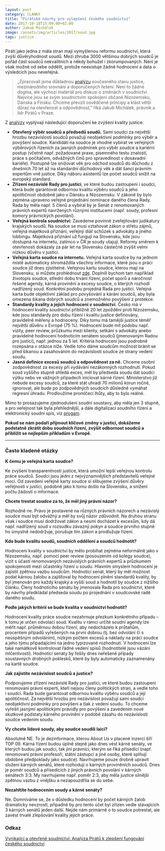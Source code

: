 ```yaml
---
layout: post
category: CLANKY
title: "Pirátské návrhy pro vylepšení českého soudnictví"
date: 2017-10-18T15:09:00+02:00
author: Jakub Michálek
image: /assets/img/articles/2017/soud.jpg
tags: justice
---
```


Piráti jako jedna z mála stran mají vymyšlenou reformu soudnictví, která zvýší důvěryhodnost soudů. Mezi zhruba 3000 většinou dobrých soudců je pořád část soudců nekvalitních a někdy bohužel i zkorumpovaných. Není je však možné od sebe oddělit, protože neexistuje žádné hodnocení a data o výsledcích jsou neveřejná.

> „Zpracovali jsme důkladnou [analýzu][analyza] současného stavu justice, mezinárodního srovnání a doporučených řešení. Není to žádné dogma, ale výchozí materiál pro diskusi o změnách v soudnictví. Nejvíce jsou se svým soudnictvím spokojeni občané Nizozemsku, Dánska a Finsku. Chceme převzít osvědčené principy a klást větší důraz na otevřenost a odpovědnost,” říká Jakub Michálek, právník a lídr Pirátů v Praze. 

Z [analýzy][analyza] vyplývají následující doporučení ke zvýšení kvality justice:

* **Otevřený výběr soudců a předsedů soudů.** Sami soudci za největší hrozbu nezávislosti soudců považují neobjektivní podmínky pro výběr a povýšení soudce. Kandidáti na soudce je vhodné vybírat ve veřejných výběrových řízeních za jasných podmínek pro výběr soudce a kariérní postup (včetně např. požadované praxe, písemného testu znalostí, práce s počítačem, odvážných činů pro spravedlnost v dosavadní kariéře). Postupně lze snižovat věk pro odchod soudců do důchodu z dnešních 70 let až na standardní důchodový věk a dát šanci právním expertům vně justice. Díky náboru asistentů lze počet soudců snížit na evropský standard. 
* **Zřízení nezávislé Rady pro justici**, ve které budou zastoupeni i soudci, která bude garantovat odbornou kvalitu výběru soudců a jeho apolitičnost obdobně jako v Dánsku a Nizozemsku. V zákoně by bylo zejména upraveno veřejné projednání nominace daného člena Rady. Rada by měla např. 5 členů a vybíral by je Senát z renomovaných právních expertů navržených různými institucemi (např. soudy, profesní komory právnických povolání). 
* **Veřejná kontrola soudnictví:** Zavedeme povinné zveřejňování judikatury krajských soudů. Na soudce se musí vztahovat zákon o střetu zájmů, veřejná majetková přiznání, veřejný diář schůzek s advokáty a jiného lobbingu. Majetková přiznání už fungují na Slovensku, kde jsou dostupná na internetu, zatímco v ČR je soudy utajují. Reformy směrem k otevřenosti dokázaly za pár let na Slovensku částečně zvýšit velmi nízkou důvěru v justici.
* **Veřejná karta soudce na internetu.** Veřejná karta soudce by na jednom místě automaticky shromáždila všechny informace, které jsou o práci soudce již dnes zjistitelné. Veřejnou kartu soudce, kterou mají na Slovensku, si můžete prohlédnout [zde](https://www.justice.gov.sk/rsvs/ukazhtm.aspx?DocId=D3CD84FD-7096-44D1-BB43-0F2C002C9450&z=z3). Doplnili bychom tam například  životopis soudce, střední dobu trvání řízení, počet sporů a náročnost řešené agendy, kárná provinění a excesy soudce, o kterých rozhodl nadřízený soud. Konkrétní podobu projedná Rada pro justici. Veřejná karta bude objektivní základ pro povyšování a kárání soudců, aby byla omezena šikana dobrých soudců a znemožněno povýšení z protekce. 
* **Standardy kvality a jejich hodnocení v soudnictví.** Česko má v hodnocení kvality soudnictví přibližně 20 let zpoždění proti Nizozemsku, kde jsou standardy pro dobu řízení i kvalitu justice definovány, pravidelně měřeny a hodnoceny. Díky tomu má tamější justice téměř největší důvěru v Evropě (75 %). Hodnocení bude mít podobu např. vizity, peer review, průzkumu mezi klienty, setkání s advokáty anebo pravidelné hodnocení hodnotícím senátem soudců (jmenovaným Radou pro justici), např. jednou za 5 let. Kritéria hodnocení jsou podrobně rozepsána v otázce níže. Vedle toho dáme soudcům možnost bránit se před šikanou a zasahováním do nezávislosti soudce ze strany vedení soudu.
* **Jasná definice excesů soudců a odpovědnost za ně.** Chceme osobní zodpovědnost za excesy při vydávání nezákonných rozhodnutí. Pokud soud vyššího stupně shledá exces, měl by předseda soudu dát soudci výtku nebo ve vážných případech iniciovat kárné řízení. Ministerstvo již nebude excesy soudců, za které stát uhradí 70 milionů korun ročně, ignorovat, ale bude po zodpovědných soudcích důsledně vymáhat regresní úhradu. Prodloužíme promlčecí lhůty, aby to bylo reálné. 

Mimo to prosazujeme zjednodušení soudní soustavy, aby měla jen 3 stupně, a pro veřejnost tak byla přehlednější, a dále digitalizaci soudního řízení a elektronický soudní spis, viz [progam](https://www.pirati.cz/program/psp2017/spravedlnost/). 

**Pokud se nám podaří přijmout klíčové změny v justici, dokážeme podstatně zkrátit dobu soudních řízení, zvýšit odbornost soudců a přiblížit se nejlepším příkladům v Evropě.**

----

### Často kladené otázky

**K čemu je veřejná karta soudce?**

Ke zvýšení transparentnosti justice, která umožní lepší veřejnou kontrolu práce soudců. Soudci jsou jedni z nejvýznamnějších představitelů veřejné moci. Od zavedení veřejné karty soudce si slibujeme zvýšení důvěry veřejnosti v justici, podobně jako k tomu došlo na Slovensku, a snížení počtu žádostí o informace. 

**Chcete trestat soudce za to, že měl jiný právní názor?**

Rozhodně ne. Právo je postavené na různých právních názorech a nezávislý soudce musí být odvážný a měl by svůj názor zdůvodnit. Na druhou stranu však i soudce musí dodržovat zákon a nesmí docházet k excesům, kdy dá např. nadřízený soud v rozsudku závazný pokyn a soudce prvního stupně ho úmyslně nedodržuje, porušuje tím zákon a prodlužuje řízení.

**Kdo bude kvalitu soudů, soudních oddělení a soudců hodnotit?**

Hodnocení kvality v soudnictví by mělo probíhat zejména neformálně jako v Nizozemsku, např. pomocí peer review (posouzením od kolegy soudce), vizit s účastí renomovaných nezávislých právních expertů a průzkumem spokojenosti mezi účastníky řízení u soudu. Hlavním smyslem hodnocení je zajistit zpětnou vazbu soudcům. Hodnotící senát, který by měl možnost podat kárnou žalobu a zajišťoval by hodnocení plnění standardů kvality, by byl jmenován pro každý krajský a vyšší soud a hodnotil by soudce z nižšího článku. Členy hodnotícího senátu by jmenovala  Rada pro soudnictví, které by návrhy předkládal předseda soudu po projednání v soudcovské radě daného soudu. 

**Podle jakých kritérií se bude kvalita v soudnictví hodnotit?**

Hodnocení kvality práce soudce nezahrnuje přezkum konkrétního případu – k tomu je určen odvolací soud. Kvalitu v rámci určité soudní agendy lze měřit např. průměrnou dobou řízení, aby nedocházelo k průtahům, procentem případů vyřešených na první dobrou (tj. bez odvolání či s neúspěšným odvoláním), nízkým počtem excesů a náklady na práci soudce a jeho týmu připadajícími na jedno typizované rozhodnutí. V hodnocení lze také namátkově kontrolovat řádné vedení spisů (hodnotitelé jsou vázáni mlčenlivostí). Hodnotící senáty by řešily dnes neřešené případy soustavných drobných poklesků, které by byly automaticky zaznamenány na kartě soudce. 

**Jak zajistíte nezávislost soudců a justice?**

Podporujeme zřízení nezávislé Rady pro justici, ve které budou zastoupeni renomovaní právní experti, kteří nejsou členy politických stran, a vedle toho i soudci. Rada bude garantovat odbornou kvalitu výběru soudců a její apolitičnost. Za největší hrozbu pro nezávislost považují sami soudci neobjektivní podmínky pro povýšení a tlak z vedení soudu. To chceme vyřešit jasnými apolitickými pravidly pro povýšení a zavedením nové skutkové podstaty kárného provinění v podobě zásahu do nezávislosti soudce vedením soudu.

**Vy chcete lidové soudy, aby soudce soudili laici?**

Absolutně NE. To je dezinformace, kterou About Us v placené inzerci šíří TOP 09. Kárná řízení budou úplně stejně jako dnes vést kárné senáty, ve kterých budou jak soudci, tak jiní právníci, kterým se říká přísedící (např. renomovaní právní profesoři, státní zástupci a jiné osoby, které splňují obdobné předpoklady jako soudce). Navrhujeme pouze drobně upravit složení kárných senátů, které rozhodují o kárných proviněních soudců. Dnes je poměr soudců a přísedících z jiných právních povolání v kárných senátech 3:3. My navrhujeme např. poměr 2:3, aby měla justice silnější zpětnou vazbu z vnějšku a nezapouzdřila se do sebe.
 
**Nezahltíte hodnocením soudy a kárné senáty?**

Ne. Domníváme se, že v důsledku hodnocení by počet kárných žalob dramaticky nevzrostl, případně by pro tento účel byl zřízen vedle stávajících 3 kárných senátů jeden další. Nejde nám primárně o to soudce potrestat, ale zavést trvalé zlepšování kvality jejich práce. 


### Odkaz

[Vynikající a otevřené soudnictví: Analýza Pirátů k zlepšení fungování českého soudnictví][analyza]

[analyza]: https://github.com/pirati-web/pirati.cz/raw/gh-pages/assets/pdf/analyza-soudnictvi.pdf



